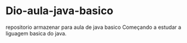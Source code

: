 # Dio-aula-java-basico
repositorio armazenar para aula de java basico
Começando a estudar a liguagem basica do java.